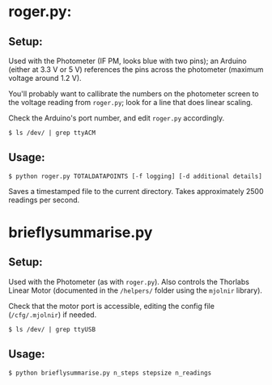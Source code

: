 # roger.py:

## Setup:

Used with the Photometer (IF PM, looks blue with two pins); an Arduino (either at 3.3 V or 5 V) references the pins across the photometer (maximum voltage around 1.2 V).

You'll probably want to callibrate the numbers on the photometer screen to the voltage reading from ```roger.py```; look for a line that does linear scaling.

Check the Arduino's port number,  and edit ```roger.py``` accordingly.

```
$ ls /dev/ | grep ttyACM
```


## Usage:

```
$ python roger.py TOTALDATAPOINTS [-f logging] [-d additional details]
```

Saves a timestamped file to the current directory. Takes approximately 2500 readings per second.


# brieflysummarise.py

## Setup:

Used with the Photometer (as with ```roger.py```). Also controls the Thorlabs Linear Motor (documented in the ```/helpers/``` folder using the ```mjolnir``` library).

Check that the motor port is accessible, editing the config file (```/cfg/.mjolnir```) if needed.

```
$ ls /dev/ | grep ttyUSB
```

## Usage:

```
$ python brieflysummarise.py n_steps stepsize n_readings
```
